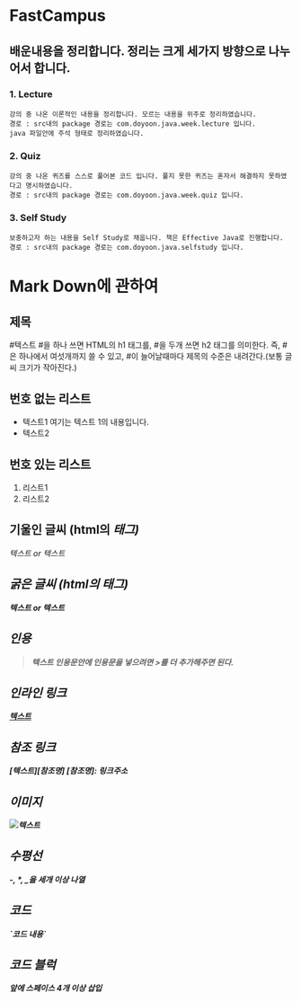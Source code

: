 # FastCampus

## 배운내용을 정리합니다. 정리는 크게 세가지 방향으로 나누어서 합니다.

### 1. Lecture
	강의 중 나온 이론적인 내용을 정리합니다. 모르는 내용을 위주로 정리하였습니다.
	경로 : src내의 package 경로는 com.doyoon.java.week.lecture 입니다.
	java 파일안에 주석 형태로 정리하였습니다.
	
### 2. Quiz
	강의 중 나온 퀴즈를 스스로 풀어본 코드 입니다. 풀지 못한 퀴즈는 혼자서 해결하지 못하였다고 명시하였습니다.
	경로 : src내의 package 경로는 com.doyoon.java.week.quiz 입니다.
	
### 3. Self Study
	보충하고자 하는 내용을 Self Study로 채웁니다. 책은 Effective Java로 진행합니다.
	경로 : src내의 package 경로는 com.doyoon.java.selfstudy 입니다.

# Mark Down에 관하여

## 제목
#텍스트
#을 하나 쓰면 HTML의 h1 태그를, #을 두개 쓰면 h2 태그를 의미한다. 즉, #은 하나에서 여섯개까지 쓸 수 있고, #이 늘어날때마다 제목의 수준은 내려간다.(보통 글씨 크기가 작아진다.)

## 번호 없는 리스트
- 텍스트1
	여기는 텍스트 1의 내용입니다.
- 텍스트2

## 번호 있는 리스트
1. 리스트1
2. 리스트2

## 기울인 글씨 (html의 <em>태그)
*텍스트* or _텍스트_

## 굵은 글씨 (html의 <strong>태그)
**텍스트** or __텍스트__

## 인용
> 텍스트
인용문안에 인용문을 넣으려면 >를 더 추가해주면 된다.

## 인라인 링크
[텍스트](링크주소)

## 참조 링크
[텍스트][참조명]
[참조명]: 링크주소

## 이미지
![텍스트](이미지링크)

## 수평선
-, *, _을 세개 이상 나열

## 코드
\`코드 내용\`

## 코드 블럭
앞에 스페이스 4개 이상 삽입
